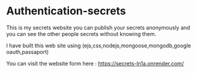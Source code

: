 # Authentication-secrets
This is my secrets website you can publish your secrets anonymously and you can see the other people secrets without knowing them.

I have built this web site using (ejs,css,nodejs,mongoose,mongodb,google oauth,passaport)

You can visit the website form here : https://secrets-ln1a.onrender.com/
